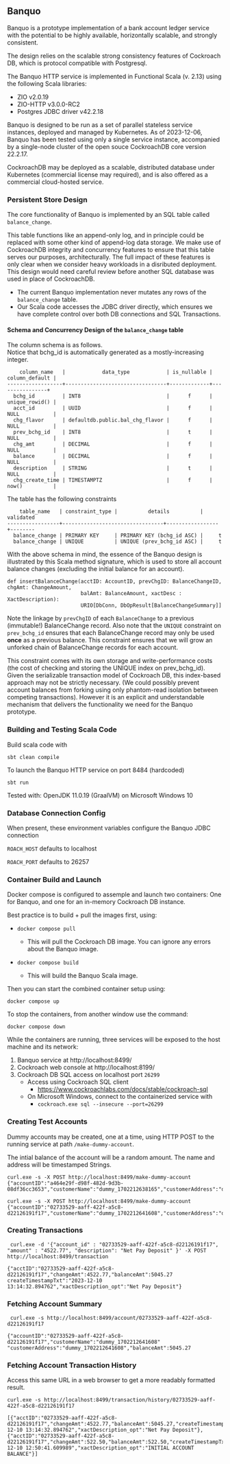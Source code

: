 ## Banquo

Banquo is a prototype implementation of a bank account ledger service with the potential to be highly available, horizontally scalable, and strongly consistent. 

The design relies on the scalable strong consistency features of Cockroach DB, which is protocol compatible with Postgresql.  

The Banquo HTTP service is implemented in Functional Scala (v. 2.13) using the following Scala libraries:
  * ZIO v2.0.19
  * ZIO-HTTP v3.0.0-RC2
  * Postgres JDBC driver v42.2.18

Banquo is designed to be run as a set of parallel stateless service instances, deployed and managed by Kubernetes. As of 2023-12-06, Banquo has been tested using only a single service instance, accompanied by a single-node cluster of the open souce CockroachDB core version 22.2.17.

CockroachDB may be deployed as a scalable, distributed database under Kubernetes (commercial license may required), and is also offered as a commercial cloud-hosted service.

### Persistent Store Design 

The core functionality of Banquo is implemented by an SQL table called `balance_change`.

This table functions like an append-only log, and in principle could be replaced with some other kind of append-log data storage.  We make use of CockroachDB integrity and concurrency features to ensure that this table serves our purposes, architecturally. The full impact of these features is only clear when we consider heavy workloads in a disributed deployment. This design would need careful review before another SQL database was used in place of CockroachDB.

  * The current Banquo implementation never mutates any rows of the `balance_change` table.
  * Our Scala code accesses the JDBC driver directly, which ensures we have complete control over both DB connections and SQL Transactions.

#### Schema and Concurrency Design of the `balance_change` table

The column schema is as follows.  
Notice that bchg_id is automatically generated as a mostly-increasing integer.

```
	column_name   |            data_type            | is_nullable | column_default | 
------------------+---------------------------------+-------------+----------------+
  bchg_id         | INT8                            |      f      | unique_rowid() | 
  acct_id         | UUID                            |      f      | NULL           | 
  chg_flavor      | defaultdb.public.bal_chg_flavor |      f      | NULL           |
  prev_bchg_id    | INT8                            |      t      | NULL           |
  chg_amt         | DECIMAL                         |      f      | NULL           |
  balance         | DECIMAL                         |      f      | NULL           |
  description     | STRING                          |      t      | NULL           |
  chg_create_time | TIMESTAMPTZ                     |      f      | now()          |
```

The table has the following constraints 
```
    table_name   | constraint_type |          details          | validated
-----------------+---------------------------------+-----------------+--------
  balance_change | PRIMARY KEY     | PRIMARY KEY (bchg_id ASC) |     t
  balance_change | UNIQUE          | UNIQUE (prev_bchg_id ASC) |     t
```

With the above schema in mind, the essence of the Banquo design is illustrated by this Scala method signature, which is used to store all account balance changes (excluding the initial balance for an account).
	
```
def insertBalanceChange(acctID: AccountID, prevChgID: BalanceChangeID, chgAmt: ChangeAmount, 
                        balAmt: BalanceAmount, xactDesc : XactDescription): 
                        URIO[DbConn, DbOpResult[BalanceChangeSummary]] 
```

Note the linkage by `prevChgID` of each `BalanceChange` to a previous (immutable!) BalanceChange record.
Also note that the `UNIQUE` constraint on `prev_bchg_id` ensures that each BalanceChange record may 
only be used **once** as a previous balance.  This constraint ensures that we will grow an unforked 
chain of BalanceChange records for each account. 

This constraint comes with its own storage and write-performance costs (the cost of checking and storing  the UNIQUE index on prev_bchg_id).  Given the serializable transaction model of Cockroach DB, this
index-based approach may not be strictly necessary.  (We could possibly prevent account balances from 
forking using only phantom-read isolation between competing transactions).  However it is an explicit 
and understandable mechanism that delivers the functionality we need for the Banquo prototype.

### Building and Testing Scala Code
Build scala code with

```sbt clean compile```

To launch the Banquo HTTP service on port 8484 (hardcoded)

```sbt run```

Tested with:  OpenJDK 11.0.19 (GraalVM) on Microsoft Windows 10

### Database Connection Config

When present, these environment variables configure the Banquo JDBC connection

`ROACH_HOST`  defaults to localhost

`ROACH_PORT`  defaults to 26257

### Container Build and Launch

Docker compose is configured to assemple and launch two containers:  One for Banquo, and one for an in-memory Cockroach DB instance. 

Best practice is to build + pull the images first, using:

  * `docker compose pull`
    * This will pull the Cockroach DB image.  You can ignore any errors about the Banquo image.

  * `docker compose build`
    * This will build the Banquo Scala image.

Then you can start the combined container setup using:

`docker compose up`  

To stop the containers, from another window use the command:

`docker compose down`

While the containers are running, three services will be exposed to the host machine and its network:

 1. Banquo service at http://localhost:8499/
 2. Cockroach web console at http://localhost:8199/
 3. Cockroach DB SQL access on localhost port `26299`
     * Access using Cockroach SQL client
       * https://www.cockroachlabs.com/docs/stable/cockroach-sql 
     * On Microsoft Windows, connect to the containerized service with
       * `cockroach.exe sql --insecure --port=26299`

### Creating Test Accounts

Dummy accounts may be created, one at a time, using HTTP POST to the running service at path `/make-dummy-account`.

The intial balance of the account will be a random amount.  The name and address will be timestamped Strings.
```
curl.exe -s -X POST http://localhost:8499/make-dummy-account
{"accountID":"a464e29f-d98f-482d-9d3b-08df36cc3653","customerName":"dummy_1702212638165","customerAddress":"dummy_1702212638165","balanceAmt":244.11}

curl.exe -s -X POST http://localhost:8499/make-dummy-account
{"accountID":"02733529-aaff-422f-a5c8-d22126191f17","customerName":"dummy_1702212641608","customerAddress":"dummy_1702212641608","balanceAmt":522.50}
```

### Creating Transactions
```
 curl.exe -d '{"account_id" : "02733529-aaff-422f-a5c8-d22126191f17", "amount" : "4522.77", "description": "Net Pay Deposit" }' -X POST http://localhost:8499/transaction

{"acctID":"02733529-aaff-422f-a5c8-d22126191f17","changeAmt":4522.77,"balanceAmt":5045.27 createTimestampTxt":"2023-12-10 13:14:32.894762","xactDescription_opt":"Net Pay Deposit"}
```

### Fetching Account Summary
```
 curl.exe -s http://localhost:8499/account/02733529-aaff-422f-a5c8-d22126191f17

{"accountID":"02733529-aaff-422f-a5c8-d22126191f17","customerName":"dummy_1702212641608" "customerAddress":"dummy_1702212641608","balanceAmt":5045.27
```

### Fetching Account Transaction History
Access this same URL in a web browser to get a more readably formatted result.
```
curl.exe -s http://localhost:8499/transaction/history/02733529-aaff-422f-a5c8-d22126191f17

[{"acctID":"02733529-aaff-422f-a5c8-d22126191f17","changeAmt":4522.77,"balanceAmt":5045.27,"createTimestampTxt":"2023-12-10 13:14:32.894762","xactDescription_opt":"Net Pay Deposit"},{"acctID":"02733529-aaff-422f-a5c8-d22126191f17","changeAmt":522.50,"balanceAmt":522.50,"createTimestampTxt":"2023-12-10 12:50:41.609989","xactDescription_opt":"INITIAL ACCOUNT BALANCE"}]
```
